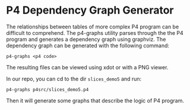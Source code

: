P4 Dependency Graph Generator
==========

The relationships between tables of more complex P4 program can be difficult to comprehend. The p4-graphs utility parses through the the P4 program and generates a dependency graph using graphviz. The dependency graph can be generated with the following command:

```
p4-graphs <p4 code>
```

The resulting files can be viewed using xdot or with a PNG viewer.

In our repo, you can cd to the dir `slices_demo5` and run:

```
p4-graphs p4src/slices_demo5.p4
```

Then it will generate some graphs that describe the logic of P4 program.